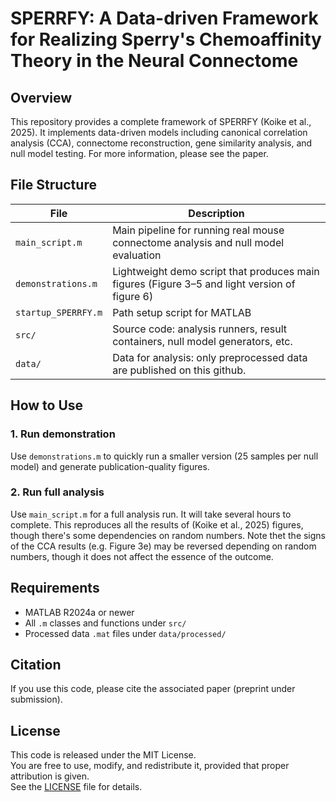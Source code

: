 # SPERRFY: A Data-driven Framework for Realizing Sperry's Chemoaffinity Theory in the Neural Connectome


## Overview

This repository provides a complete framework of SPERRFY (Koike et al., 2025). It implements data-driven models including canonical correlation analysis (CCA), connectome reconstruction, gene similarity analysis, and null model testing. For more information, please see the paper.

## File Structure

| File | Description |
|------|-------------|
| `main_script.m` | Main pipeline for running real mouse connectome analysis and null model evaluation |
| `demonstrations.m` | Lightweight demo script that produces main figures (Figure 3–5 and light version of figure 6) |
| `startup_SPERRFY.m` | Path setup script for MATLAB |
|`src/` | Source code: analysis runners, result containers, null model generators, etc. |
|`data/` | Data for analysis: only preprocessed data are published on this github.|




## How to Use

### 1. **Run demonstration**

Use `demonstrations.m` to quickly run a smaller version (25 samples per null model) and generate publication-quality figures.


### 2. **Run full analysis**

Use `main_script.m` for a full analysis run. It will take several hours to complete. This reproduces all the results of (Koike et al., 2025) figures, though there's some dependencies on random numbers. Note thet the signs of the CCA results (e.g. Figure 3e) may be reversed depending on random numbers, though it does not affect the essence of the outcome.




## Requirements

- MATLAB R2024a or newer
- All `.m` classes and functions under `src/`
- Processed data `.mat` files under `data/processed/`

## Citation

If you use this code, please cite the associated paper (preprint under submission).


## License

This code is released under the MIT License.  
You are free to use, modify, and redistribute it, provided that proper attribution is given.  
See the [LICENSE](./LICENSE) file for details.